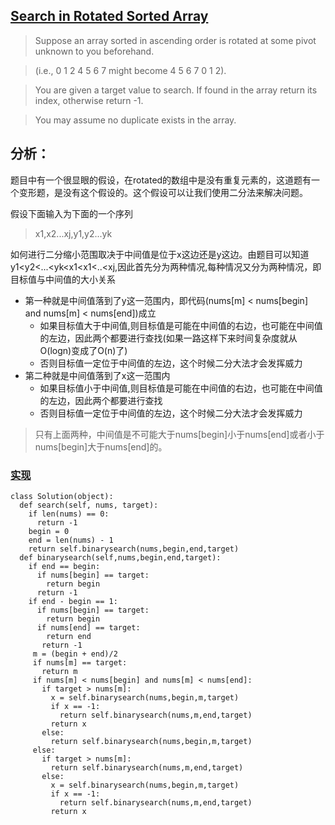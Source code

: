 ## [Search in Rotated Sorted Array](https://leetcode.com/problems/search-in-rotated-sorted-array/#/description)

>Suppose an array sorted in ascending order is rotated at some pivot unknown to you beforehand.

>(i.e., 0 1 2 4 5 6 7 might become 4 5 6 7 0 1 2).

>You are given a target value to search. If found in the array return its index, otherwise return -1.

>You may assume no duplicate exists in the array.

## 分析：
题目中有一个很显眼的假设，在rotated的数组中是没有重复元素的，这道题有一个变形题，是没有这个假设的。这个假设可以让我们使用二分法来解决问题。

假设下面输入为下面的一个序列

>x1,x2...xj,y1,y2...yk

如何进行二分缩小范围取决于中间值是位于x这边还是y这边。由题目可以知道y1<y2<...<yk<x1<x1<..<xj,因此首先分为两种情况,每种情况又分为两种情况，即目标值与中间值的大小关系
- 第一种就是中间值落到了y这一范围内，即代码(nums[m] < nums[begin] and nums[m] < nums[end])成立
  - 如果目标值大于中间值,则目标值是可能在中间值的右边，也可能在中间值的左边，因此两个都要进行查找(如果一路这样下来时间复杂度就从O(logn)变成了O(n)了)
  - 否则目标值一定位于中间值的左边，这个时候二分大法才会发挥威力
- 第二种就是中间值落到了x这一范围内
  - 如果目标值小于中间值,则目标值是可能在中间值的右边，也可能在中间值的左边，因此两个都要进行查找
  - 否则目标值一定位于中间值的左边，这个时候二分大法才会发挥威力

>只有上面两种，中间值是不可能大于nums[begin]小于nums[end]或者小于nums[begin]大于nums[end]的。

### [实现](../sourcecode/SearchinRotatedSortedArray.py )
```
class Solution(object):
  def search(self, nums, target):
    if len(nums) == 0:
      return -1
    begin = 0
    end = len(nums) - 1
    return self.binarysearch(nums,begin,end,target)
  def binarysearch(self,nums,begin,end,target):
    if end == begin:
      if nums[begin] == target:
        return begin
      return -1
    if end - begin == 1:
      if nums[begin] == target:
        return begin
      if nums[end] == target:
        return end
       return -1
     m = (begin + end)/2
     if nums[m] == target:
       return m
     if nums[m] < nums[begin] and nums[m] < nums[end]:
       if target > nums[m]:
         x = self.binarysearch(nums,begin,m,target)
         if x == -1:
           return self.binarysearch(nums,m,end,target)
         return x
       else:
         return self.binarysearch(nums,begin,m,target)
     else:
       if target > nums[m]:
         return self.binarysearch(nums,m,end,target)
       else:
         x = self.binarysearch(nums,begin,m,target)
         if x == -1:
           return self.binarysearch(nums,m,end,target)
         return x
```
